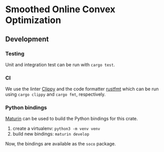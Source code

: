 # Smoothed Online Convex Optimization

## Development

### Testing

Unit and integration test can be run with `cargo test`.

### CI

We use the linter [Clippy](https://github.com/rust-lang/rust-clippy) and the code formatter [rustfmt](https://github.com/rust-lang/rustfmt) which can be run using `cargo clippy` and `cargo fmt`, respectively.

### Python bindings

[Maturin](https://github.com/PyO3/maturin) can be used to build the Python bindings for this crate.

1. create a virtualenv: `python3 -m venv venv`
1. build new bindings: `maturin develop`

Now, the bindings are available as the `soco` package.
